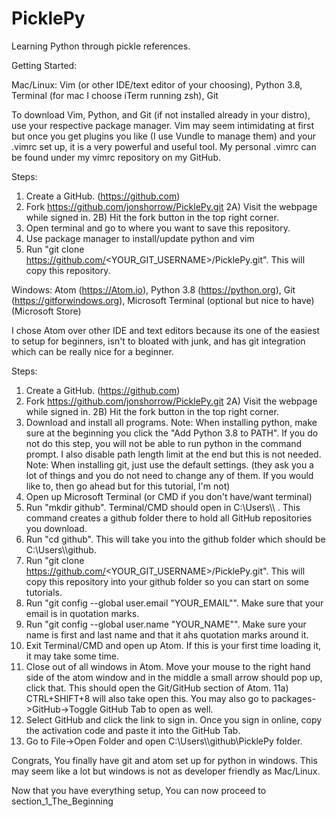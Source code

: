 # PicklePy
Learning Python through pickle references.

Getting Started:

Mac/Linux:
Vim (or other IDE/text editor of your choosing), Python 3.8, Terminal (for mac I choose iTerm running zsh), Git

To download Vim, Python, and Git (if not installed already in your distro), use your respective package manager. Vim may seem intimidating at first but once you get plugins you like (I use Vundle to manage them) and your .vimrc set up, it is a very powerful and useful tool. My personal .vimrc can be found under my vimrc repository on my GitHub.

Steps:
1) Create a GitHub. (https://github.com)
2) Fork https://github.com/jonshorrow/PicklePy.git
2A) Visit the webpage while signed in.
2B) Hit the fork button in the top right corner.
3) Open terminal and go to where you want to save this repository.
4) Use package manager to install/update python and vim
5) Run "git clone https://github.com/<YOUR_GIT_USERNAME>/PicklePy.git". This will copy this repository.

Windows:
Atom (https://Atom.io), Python 3.8 (https://python.org), Git (https://gitforwindows.org), Microsoft Terminal (optional but nice to have) (Microsoft Store)

I chose Atom over other IDE and text editors because its one of the easiest to setup for beginners, isn't to bloated with junk, and has git integration which can be really nice for a beginner.

Steps:
1) Create a GitHub. (https://github.com)
2) Fork https://github.com/jonshorrow/PicklePy.git
2A) Visit the webpage while signed in.
2B) Hit the fork button in the top right corner.
3) Download and install all programs.
Note: When installing python, make sure at the beginning you click the "Add Python 3.8 to PATH". If you do not do this step, you will not be able to run python in the command prompt. I also disable path length limit at the end but this is not needed.
Note: When installing git, just use the default settings. (they ask you a lot of things and you do not need to change any of them. If you would like to, then go ahead but for this tutorial, I'm not)
4) Open up Microsoft Terminal (or CMD if you don't have/want terminal)
5) Run "mkdir github". Terminal/CMD should open in C:\\Users\\<USERNAME>\\ . This command creates a github folder there to hold all GitHub repositories you download.
6) Run "cd github". This will take you into the github folder which should be C:\\Users\\<USERNAME>\\github.
7) Run "git clone https://github.com/<YOUR_GIT_USERNAME>/PicklePy.git". This will copy this repository into your github folder so you can start on some tutorials.
8) Run "git config --global user.email "YOUR_EMAIL"". Make sure that your email is in quotation marks.
9) Run "git config --global user.name "YOUR_NAME"". Make sure your name is first and last name and that it ahs quotation marks around it.
10) Exit Terminal/CMD and open up Atom. If this is your first time loading it, it may take some time.
11) Close out of all windows in Atom. Move your mouse to the right hand side of the atom window and in the middle a small arrow should pop up, click that. This should open the Git/GitHub section of Atom.
11a) CTRL+SHIFT+8 will also take open this. You may also go to packages->GitHub->Toggle GitHub Tab to open as well.
12) Select GitHub and click the link to sign in. Once you sign in online, copy the activation code and paste it into the GitHub Tab.
13) Go to File->Open Folder and open C:\\Users\\<USERNAME>\\github\\PicklePy folder.

Congrats, You finally have git and atom set up for python in windows. This may seem like a lot but windows is not as developer friendly as Mac/Linux.

Now that you have everything setup, You can now proceed to section_1_The_Beginning
